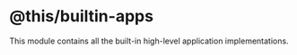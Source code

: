 @this/builtin-apps
==================

This module contains all the built-in high-level application implementations.
